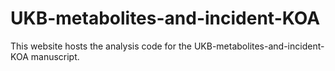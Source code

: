 # UKB-metabolites-and-incident-KOA
This website hosts the analysis code for the UKB-metabolites-and-incident-KOA manuscript.
